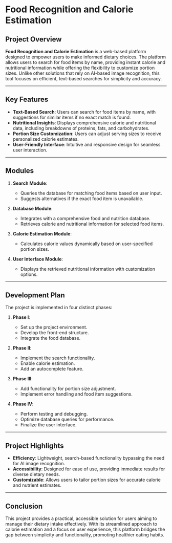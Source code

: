 # Food Recognition and Calorie Estimation

## Project Overview
**Food Recognition and Calorie Estimation** is a web-based platform designed to empower users to make informed dietary choices. The platform allows users to search for food items by name, providing instant calorie and nutritional information while offering the flexibility to customize portion sizes. Unlike other solutions that rely on AI-based image recognition, this tool focuses on efficient, text-based searches for simplicity and accuracy.

---

## Key Features
- **Text-Based Search**: Users can search for food items by name, with suggestions for similar items if no exact match is found.
- **Nutritional Insights**: Displays comprehensive calorie and nutritional data, including breakdowns of proteins, fats, and carbohydrates.
- **Portion Size Customization**: Users can adjust serving sizes to receive personalized calorie estimates.
- **User-Friendly Interface**: Intuitive and responsive design for seamless user interaction.

---

## Modules
1. **Search Module**:
   - Queries the database for matching food items based on user input.
   - Suggests alternatives if the exact food item is unavailable.
   
2. **Database Module**:
   - Integrates with a comprehensive food and nutrition database.
   - Retrieves calorie and nutritional information for selected food items.
   
3. **Calorie Estimation Module**:
   - Calculates calorie values dynamically based on user-specified portion sizes.
   
4. **User Interface Module**:
   - Displays the retrieved nutritional information with customization options.

---

## Development Plan
The project is implemented in four distinct phases:

1. **Phase I**:  
   - Set up the project environment.  
   - Develop the front-end structure.  
   - Integrate the food database.

2. **Phase II**:  
   - Implement the search functionality.  
   - Enable calorie estimation.  
   - Add an autocomplete feature.

3. **Phase III**:  
   - Add functionality for portion size adjustment.  
   - Implement error handling and food item suggestions.

4. **Phase IV**:  
   - Perform testing and debugging.  
   - Optimize database queries for performance.  
   - Finalize the user interface.

---

## Project Highlights
- **Efficiency**: Lightweight, search-based functionality bypassing the need for AI image recognition.  
- **Accessibility**: Designed for ease of use, providing immediate results for diverse dietary needs.  
- **Customizable**: Allows users to tailor portion sizes for accurate calorie and nutrient estimates.  

---

## Conclusion
This project provides a practical, accessible solution for users aiming to manage their dietary intake effectively. With its streamlined approach to calorie estimation and a focus on user experience, this platform bridges the gap between simplicity and functionality, promoting healthier eating habits.

